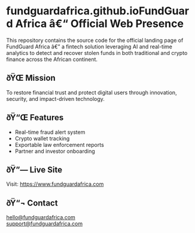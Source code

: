# fundguardafrica.github.ioFundGuard Africa â€“ Official Web Presence

This repository contains the source code for the official landing page of FundGuard Africa â€” a fintech solution leveraging AI and real-time analytics to detect and recover stolen funds in both traditional and crypto finance across the African continent.

## ðŸŒ  Mission
To restore financial trust and protect digital users through innovation, security, and impact-driven technology.

## ðŸ“Œ Features
- Real-time fraud alert system
- Crypto wallet tracking
- Exportable law enforcement reports
- Partner and investor onboarding

## ðŸ”— Live Site
Visit: https://www.fundguardafrica.com

## ðŸ“¬ Contact
hello@fundguardafrica.com  
support@fundguardafrica.com

